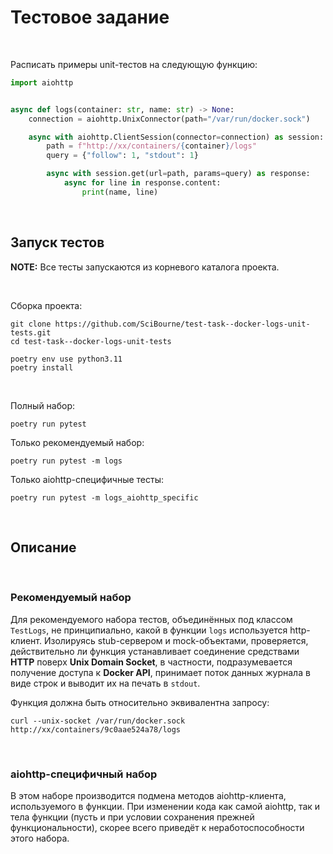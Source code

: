 # Тестовое задание

<br>

Расписать примеры unit-тестов на следующую функцию:
```python
import aiohttp


async def logs(container: str, name: str) -> None:
    connection = aiohttp.UnixConnector(path="/var/run/docker.sock")

    async with aiohttp.ClientSession(connector=connection) as session:
        path = f"http://xx/containers/{container}/logs"
        query = {"follow": 1, "stdout": 1}

        async with session.get(url=path, params=query) as response:
            async for line in response.content:
                print(name, line)

```

<br>

## Запуск тестов

**NOTE:** Все тесты запускаются из корневого каталога проекта.

<br>

Сборка проекта:
```shell
git clone https://github.com/SciBourne/test-task--docker-logs-unit-tests.git
cd test-task--docker-logs-unit-tests

poetry env use python3.11
poetry install
```

<br>

Полный набор:
```shell
poetry run pytest
```
Только рекомендуемый набор:
```shell
poetry run pytest -m logs
```

Только aiohttp-специфичные тесты:
```shell
poetry run pytest -m logs_aiohttp_specific
```

<br>

## Описание

<br>

### Рекомендуемый набор

Для рекомендуемого набора тестов, объединённых под классом `TestLogs`, не принципиально, какой в функции `logs` используется http-клиент. Изолируясь stub-сервером и mock-объектами, проверяется, действительно ли функция устанавливает соединение средствами **HTTP** поверх **Unix Domain Socket**, в частности, подразумевается получение доступа к **Docker API**, принимает поток данных журнала в виде строк и выводит их на печать в `stdout`.

Функция должна быть относительно эквивалентна запросу:
```shell
curl --unix-socket /var/run/docker.sock http://xx/containers/9c0aae524a78/logs
```

<br>

### aiohttp-специфичный набор

В этом наборе производится подмена методов aiohttp-клиента, используемого в функции. При изменении кода как самой aiohttp, так и тела функции (пусть и при условии сохранения прежней функциональности), скорее всего приведёт к неработоспособности этого набора.
